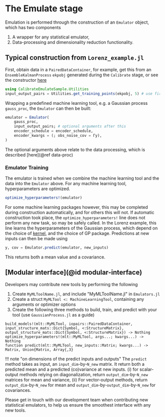 # The Emulate stage

Emulation is performed through the construction of an `Emulator` object, which has two components
1. A wrapper for any statistical emulator,
2. Data-processing and dimensionality reduction functionality.

## Typical construction from `Lorenz_example.jl`

First, obtain data in a `PairedDataContainer`, for example, get this from an `EnsembleKalmanProcess` `ekpobj` generated during the `Calibrate` stage, or see the constructor [here](https://github.com/CliMA/EnsembleKalmanProcesses.jl/blob/main/src/DataContainers.jl)
```julia
using CalibrateEmulateSample.Utilities
input_output_pairs = Utilities.get_training_points(ekpobj, 5) # use first 5 iterations as data
```
Wrapping a predefined machine learning tool, e.g. a Gaussian process `gauss_proc`, the `Emulator` can then be built:

```julia
emulator = Emulator(
    gauss_proc, 
    input_output_pairs; # optional arguments after this
    encoder_schedule = encoder_schedule,
    encoder_kwargs = (; obs_noise_cov = Γy),
)
```
The optional arguments above relate to the data processing, which is described [here](@ref data-proc)

### Emulator Training

The emulator is trained when we combine the machine learning tool and the data into the `Emulator` above. 
For any machine learning tool, hyperparameters are optimized.
```julia
optimize_hyperparameters!(emulator)
```
For some machine learning packages however, this may be completed during construction automatically, and for others this will not. If automatic construction took place, the `optimize_hyperparameters!` line does not perform any new task, so may be safely called. In the Lorenz example, this line learns the hyperparameters of the Gaussian process, which depend on the choice of [kernel](https://clima.github.io/CalibrateEmulateSample.jl/dev/GaussianProcessEmulator/#kernels), and the choice of GP package.
Predictions at new inputs can then be made using
```julia
y, cov = Emulator.predict(emulator, new_inputs)
```
This returns both a mean value and a covariance.

## [Modular interface](@id modular-interface)

Developers may contribute new tools by performing the following
1. Create `MyMLToolName.jl`, and include "MyMLToolName.jl" in `Emulators.jl`
2. Create a struct `MyMLTool <: MachineLearningTool`, containing any arguments or optimizer options 
3. Create the following three methods to build, train, and predict with your tool (use `GaussianProcess.jl` as a guide)
```
build_models!(mlt::MyMLTool, iopairs::PairedDataContainer, input_structure_mats::Dict{Symbol, <:StructureMatrix}, output_structure_mats::Dict{Symbol, <:StructureMatrix}) -> Nothing
optimize_hyperparameters!(mlt::MyMLTool, args...; kwargs...) -> Nothing
function predict(mlt::MyMLTool, new_inputs::Matrix; kwargs...) -> Matrix, Union{Matrix, Array{,3}
```
!!! note "on dimensions of the predict inputs and outputs"
    The `predict` method takes as input, an `input_dim`-by-`N_new` matrix. It return both a predicted mean and a predicted (co)variance at new inputs.
    (i) for scalar-output methods relying on diagonalization, return `output_dim`-by-`N_new` matrices for mean and variance,
    (ii) For vector-output methods, return `output_dim`-by-`N_new` for mean and `output_dim`-by-`output_dim`-by-`N_new` for covariances.

Please get in touch with our development team when contributing new statistical emulators, to help us ensure the smoothest interface with any new tools.

